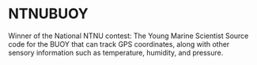# NTNUBUOY
Winner of the National NTNU contest: The Young Marine Scientist
Source code for the BUOY that can track GPS coordinates, along with other sensory information such as temperature, humidity, and pressure.
